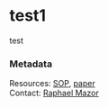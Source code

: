 # test1
test

### Metadata
Resources: <a href="https://www.waterboards.ca.gov/water_issues/programs/swamp/bioassessment/docs/CSCI_Instructions_08_01_18.pdf">SOP</a>, <a href="http://ftp.sccwrp.org/pub/download/DOCUMENTS/JournalArticles/889_MazorBioasssmentComplexHabitats_CSCI.pdf">paper</a><br>
Contact: <a href="https://www.sccwrp.org/about/staff/raphael-mazor/">Raphael Mazor</a><br>
 
